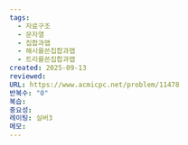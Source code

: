 ```yaml
---
tags:
  - 자료구조
  - 문자열
  - 집합과맵
  - 해시를쓴집합과맵
  - 트리를쓴집합과맵
created: 2025-09-13
reviewed:
URL: https://www.acmicpc.net/problem/11478
반복수: "0"
복습:
중요성:
레이팅: 실버3
메모:
---
```

